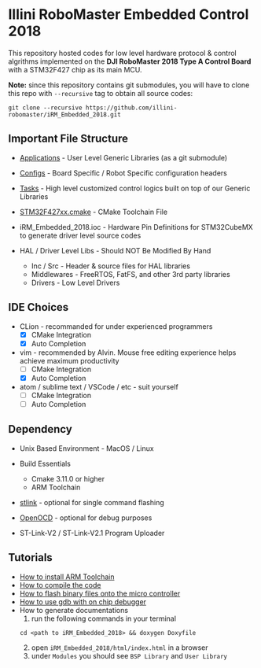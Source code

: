 # Illini RoboMaster Embedded Control 2018

This repository hosted codes for low level hardware protocol & control algrithms implemented on the **DJI RoboMaster 2018 Type A Control Board** with a STM32F427 chip as its main MCU.

**Note:** since this repository contains git submodules, you will have to clone this repo with `--recursive` tag to obtain all source codes:

```
git clone --recursive https://github.com/illini-robomaster/iRM_Embedded_2018.git
```

## Important File Structure

* [Applications](https://github.com/illini-robomaster/iRM_Embedded_Libraries) - User Level Generic Libraries (as a git submodule)

* [Configs](https://github.com/illini-robomaster/iRM_Embedded_2018/tree/master/Configs) - Board Specific / Robot Specific configuration headers

* [Tasks](https://github.com/illini-robomaster/iRM_Embedded_2018/tree/master/Tasks) - High level customized control logics built on top of our Generic Libraries

* [STM32F427xx.cmake](https://github.com/illini-robomaster/iRM_Embedded_2018/blob/master/STM32F427xx.cmake) - CMake Toolchain File

* iRM\_Embedded\_2018.ioc - Hardware Pin Definitions for STM32CubeMX to generate driver level source codes

* HAL / Driver Level Libs - Should NOT Be Modified By Hand
	* Inc / Src - Header & source files for HAL libraries
	* Middlewares - FreeRTOS, FatFS, and other 3rd party libraries
	* Drivers - Low Level Drivers

## IDE Choices
* CLion - recommanded for under experienced programmers
	- [x] CMake Integration
	- [x] Auto Completion

* vim - recommended by Alvin. Mouse free editing experience helps achieve maximum productivity
	- [ ] CMake Integration
	- [x] Auto Completion

* atom / sublime text / VSCode / etc - suit yourself
	- [ ] CMake Integration
	- [ ] Auto Completion

## Dependency
* Unix Based Environment - MacOS / Linux

* Build Essentials
	* Cmake 3.11.0 or higher
	* ARM Toolchain

* [stlink](https://github.com/texane/stlink) - optional for single command flashing

* [OpenOCD]() - optional for debug purposes

* ST-Link-V2 / ST-Link-V2.1 Program Uploader

## Tutorials
* [How to install ARM Toolchain](https://github.com/illini-robomaster/iRM_Embedded_2018/blob/master/tutorials/ARM_TOOLCHAIN.md)
* [How to compile the code](https://github.com/illini-robomaster/iRM_Embedded_2018/blob/master/tutorials/COMPILE.md)
* [How to flash binary files onto the micro controller](https://github.com/illini-robomaster/iRM_Embedded_2018/blob/master/tutorials/FLASH.md)
* [How to use gdb with on chip debugger](https://github.com/illini-robomaster/iRM_Embedded_2018/blob/master/tutorials/DEBUG.md)
* How to generate documentations
	1. run the following commands in your terminal  
	```
	cd <path to iRM_Embedded_2018> && doxygen Doxyfile
	```
	2. open `iRM_Embedded_2018/html/index.html` in a browser
	3. under `Modules` you should see `BSP Library` and `User Library`
